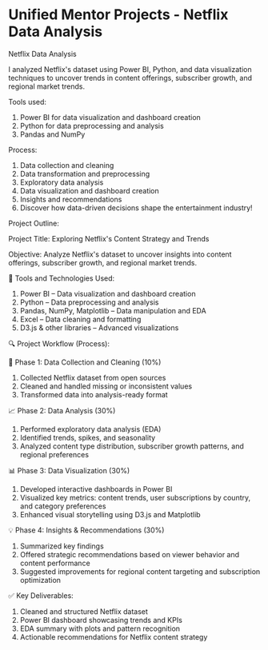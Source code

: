 # Unified Mentor Projects - Netflix Data Analysis
Netflix Data Analysis

I analyzed Netflix's dataset using Power BI, Python, and data visualization techniques to uncover trends in content offerings, subscriber growth, and regional market trends.

Tools used:

1) Power BI for data visualization and dashboard creation
2) Python for data preprocessing and analysis
3) Pandas and NumPy

Process:

1) Data collection and cleaning
2) Data transformation and preprocessing
3) Exploratory data analysis
4) Data visualization and dashboard creation
5) Insights and recommendations
6) Discover how data-driven decisions shape the entertainment industry!

Project Outline:

Project Title: Exploring Netflix's Content Strategy and Trends

Objective: Analyze Netflix's dataset to uncover insights into content offerings, subscriber growth, and regional market trends.

🧰 Tools and Technologies Used:

1. Power BI – Data visualization and dashboard creation
2. Python – Data preprocessing and analysis
3. Pandas, NumPy, Matplotlib – Data manipulation and EDA
4. Excel – Data cleaning and formatting
5. D3.js & other libraries – Advanced visualizations

🔍 Project Workflow (Process):

📂 Phase 1: Data Collection and Cleaning (10%)

1) Collected Netflix dataset from open sources
2) Cleaned and handled missing or inconsistent values
3) Transformed data into analysis-ready format

📈 Phase 2: Data Analysis (30%)

1) Performed exploratory data analysis (EDA)
2) Identified trends, spikes, and seasonality
3) Analyzed content type distribution, subscriber growth patterns, and regional preferences

📊 Phase 3: Data Visualization (30%)

1) Developed interactive dashboards in Power BI
2) Visualized key metrics: content trends, user subscriptions by country, and category preferences
3) Enhanced visual storytelling using D3.js and Matplotlib

💡 Phase 4: Insights & Recommendations (30%)

1) Summarized key findings
2) Offered strategic recommendations based on viewer behavior and content performance
3) Suggested improvements for regional content targeting and subscription optimization

✅ Key Deliverables:

1) Cleaned and structured Netflix dataset
2) Power BI dashboard showcasing trends and KPIs
3) EDA summary with plots and pattern recognition
4) Actionable recommendations for Netflix content strategy
